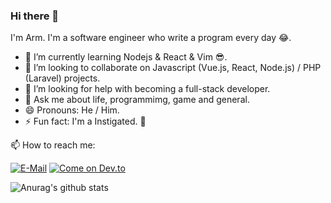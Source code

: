 ### Hi there 👋 

I'm Arm. I'm a software engineer who write a program every day 😂.

- 🌱 I’m currently learning Nodejs & React & Vim 😎.
- 👯 I’m looking to collaborate on Javascript (Vue.js, React, Node.js) / PHP (Laravel) projects.
- 🤔 I’m looking for help with becoming a full-stack developer.
- 💬 Ask me about life, programmimg, game and general.
- 😄 Pronouns: He / Him.
- ⚡ Fun fact: I'm a Instigated. 🤣

📫 How to reach me: 

[![E-Mail](https://img.shields.io/badge/--email?label=E-mail&logo=Gmail&style=social)](mailto:sirawit.aarm@gmail.comm)
[![Come on Dev.to](https://img.shields.io/badge/--devto?label=Dev.to&logo=Dev.to&style=social)](https://dev.to/sirawit)

![Anurag's github stats](https://github-readme-stats.vercel.app/api?username=armsasmart&show_icons=true&theme=radical)


<!--
**armsasmart/armsasmart** is a ✨ _special_ ✨ repository because its `README.md` (this file) appears on your GitHub profile.

Here are some ideas to get you started:

- 🔭 I’m currently working on ...
- 🌱 I’m currently learning ...
- 👯 I’m looking to collaborate on ...
- 🤔 I’m looking for help with ...
- 💬 Ask me about ...
- 📫 How to reach me: ...
- 😄 Pronouns: ...
- ⚡ Fun fact: ...
-->
